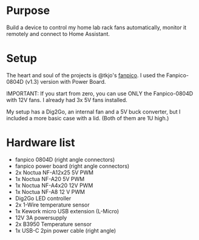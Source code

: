 # Purpose

Build a device to control my home lab rack fans automatically, monitor it remotely and connect to Home Assistant.

# Setup

The heart and soul of the projects is @tkjo's [fanpico](https://github.com/tjko/fanpico).
I used the Fanpico-0804D (v1.3) version with Power Board.

IMPORTANT: If you start from zero, you can use ONLY the Fanpico-0804D with 12V fans. I already had 3x 5V fans installed.

My setup has a Dig2Go, an internal fan and a 5V buck converter, but I included a more basic case with a lid. (Both of them are 1U high.)


# Hardware list

- fanpico 0804D (right angle connectors)
- fanpico power board (right angle connectors)
- 2x Noctua NF-A12x25 5V PWM
- 1x Noctua NF-A20 5V PWM
- 1x Noctua NF-A4x20 12V PWM
- 1x Noctua NF-A8 12 V PWM
- Dig2Go LED controller
- 2x 1-Wire temperature sensor
- 1x Kework micro USB extension (L-Micro)
- 12V 3A powersupply
- 2x B3950 Temperature sensor
- 1x USB-C 2pin power cable (right angle)

